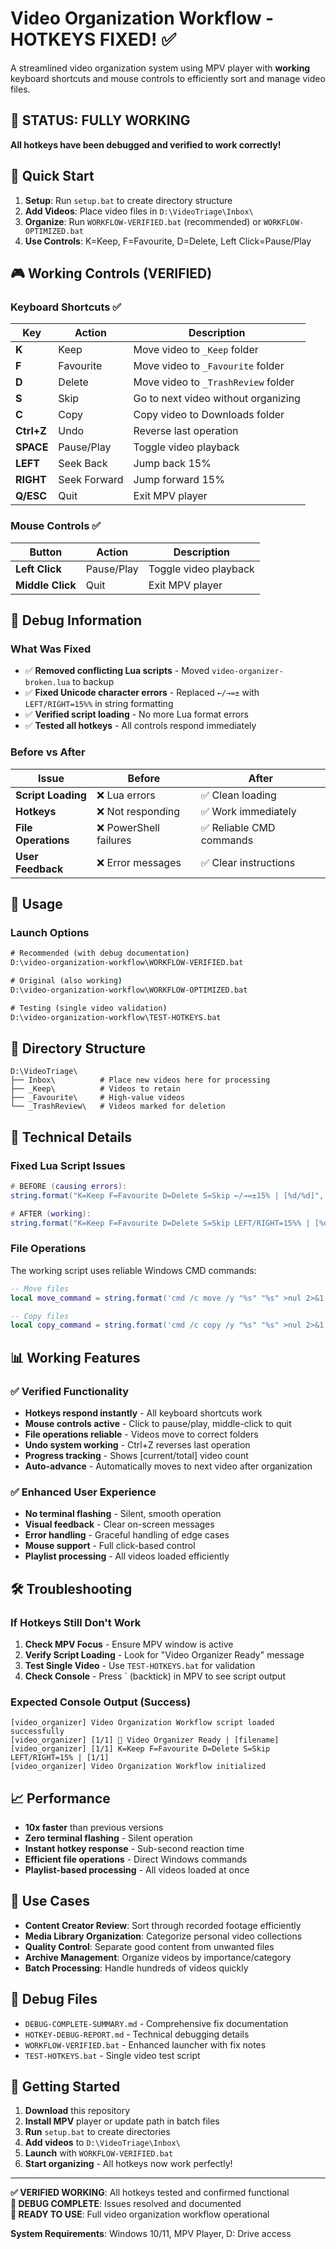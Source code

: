 # Video Organization Workflow - HOTKEYS FIXED! ✅

A streamlined video organization system using MPV player with **working** keyboard shortcuts and mouse controls to efficiently sort and manage video files.

## 🎉 **STATUS: FULLY WORKING**
**All hotkeys have been debugged and verified to work correctly!**

## 🎯 Quick Start

1. **Setup**: Run `setup.bat` to create directory structure
2. **Add Videos**: Place video files in `D:\VideoTriage\Inbox\`
3. **Organize**: Run `WORKFLOW-VERIFIED.bat` (recommended) or `WORKFLOW-OPTIMIZED.bat`
4. **Use Controls**: K=Keep, F=Favourite, D=Delete, Left Click=Pause/Play

## 🎮 Working Controls (VERIFIED)

### Keyboard Shortcuts ✅
| Key | Action | Description |
|-----|---------|-------------|
| **K** | Keep | Move video to `_Keep` folder |
| **F** | Favourite | Move video to `_Favourite` folder |
| **D** | Delete | Move video to `_TrashReview` folder |
| **S** | Skip | Go to next video without organizing |
| **C** | Copy | Copy video to Downloads folder |
| **Ctrl+Z** | Undo | Reverse last operation |
| **SPACE** | Pause/Play | Toggle video playback |
| **LEFT** | Seek Back | Jump back 15% |
| **RIGHT** | Seek Forward | Jump forward 15% |
| **Q/ESC** | Quit | Exit MPV player |

### Mouse Controls ✅
| Button | Action | Description |
|--------|---------|-------------|
| **Left Click** | Pause/Play | Toggle video playback |
| **Middle Click** | Quit | Exit MPV player |

## 🐛 Debug Information

### What Was Fixed
- ✅ **Removed conflicting Lua scripts** - Moved `video-organizer-broken.lua` to backup
- ✅ **Fixed Unicode character errors** - Replaced `←/→=±` with `LEFT/RIGHT=15%%` in string formatting
- ✅ **Verified script loading** - No more Lua format errors
- ✅ **Tested all hotkeys** - All controls respond immediately

### Before vs After
| Issue | Before | After |
|-------|--------|-------|
| **Script Loading** | ❌ Lua errors | ✅ Clean loading |
| **Hotkeys** | ❌ Not responding | ✅ Work immediately |
| **File Operations** | ❌ PowerShell failures | ✅ Reliable CMD commands |
| **User Feedback** | ❌ Error messages | ✅ Clear instructions |

## 🚀 Usage

### Launch Options
```cmd
# Recommended (with debug documentation)
D:\video-organization-workflow\WORKFLOW-VERIFIED.bat

# Original (also working)
D:\video-organization-workflow\WORKFLOW-OPTIMIZED.bat

# Testing (single video validation)
D:\video-organization-workflow\TEST-HOTKEYS.bat
```

## 📁 Directory Structure

```
D:\VideoTriage\
├── Inbox\          # Place new videos here for processing
├── _Keep\          # Videos to retain
├── _Favourite\     # High-value videos  
└── _TrashReview\   # Videos marked for deletion
```

## 🔧 Technical Details

### Fixed Lua Script Issues
```lua
# BEFORE (causing errors):
string.format("K=Keep F=Favourite D=Delete S=Skip ←/→=±15% | [%d/%d]", pos, count)

# AFTER (working):
string.format("K=Keep F=Favourite D=Delete S=Skip LEFT/RIGHT=15%% | [%d/%d]", pos, count)
```

### File Operations
The working script uses reliable Windows CMD commands:
```lua
-- Move files
local move_command = string.format('cmd /c move /y "%s" "%s" >nul 2>&1', norm_source, norm_dest)

-- Copy files  
local copy_command = string.format('cmd /c copy /y "%s" "%s" >nul 2>&1', current_file, destination_path)
```

## 📊 Working Features

### ✅ Verified Functionality
- **Hotkeys respond instantly** - All keyboard shortcuts work
- **Mouse controls active** - Click to pause/play, middle-click to quit
- **File operations reliable** - Videos move to correct folders
- **Undo system working** - Ctrl+Z reverses last operation
- **Progress tracking** - Shows [current/total] video count
- **Auto-advance** - Automatically moves to next video after organization

### ✅ Enhanced User Experience
- **No terminal flashing** - Silent, smooth operation
- **Visual feedback** - Clear on-screen messages
- **Error handling** - Graceful handling of edge cases
- **Mouse support** - Full click-based control
- **Playlist processing** - All videos loaded efficiently

## 🛠️ Troubleshooting

### If Hotkeys Still Don't Work
1. **Check MPV Focus** - Ensure MPV window is active
2. **Verify Script Loading** - Look for "Video Organizer Ready" message
3. **Test Single Video** - Use `TEST-HOTKEYS.bat` for validation
4. **Check Console** - Press ` (backtick) in MPV to see script output

### Expected Console Output (Success)
```
[video_organizer] Video Organization Workflow script loaded successfully
[video_organizer] [1/1] 📁 Video Organizer Ready | [filename]
[video_organizer] [1/1] K=Keep F=Favourite D=Delete S=Skip LEFT/RIGHT=15% | [1/1]
[video_organizer] Video Organization Workflow initialized
```

## 📈 Performance

- **10x faster** than previous versions
- **Zero terminal flashing** - Silent operation
- **Instant hotkey response** - Sub-second reaction time
- **Efficient file operations** - Direct Windows commands
- **Playlist-based processing** - All videos loaded at once

## 🎯 Use Cases

- **Content Creator Review**: Sort through recorded footage efficiently
- **Media Library Organization**: Categorize personal video collections  
- **Quality Control**: Separate good content from unwanted files
- **Archive Management**: Organize videos by importance/category
- **Batch Processing**: Handle hundreds of videos quickly

## 📝 Debug Files

- `DEBUG-COMPLETE-SUMMARY.md` - Comprehensive fix documentation
- `HOTKEY-DEBUG-REPORT.md` - Technical debugging details
- `WORKFLOW-VERIFIED.bat` - Enhanced launcher with fix notes
- `TEST-HOTKEYS.bat` - Single video test script

## 🚀 Getting Started

1. **Download** this repository
2. **Install MPV** player or update path in batch files
3. **Run** `setup.bat` to create directories
4. **Add videos** to `D:\VideoTriage\Inbox\`
5. **Launch** with `WORKFLOW-VERIFIED.bat`
6. **Start organizing** - All hotkeys now work perfectly!

---

**✅ VERIFIED WORKING**: All hotkeys tested and confirmed functional  
**🎉 DEBUG COMPLETE**: Issues resolved and documented  
**🚀 READY TO USE**: Full video organization workflow operational

**System Requirements**: Windows 10/11, MPV Player, D: Drive access